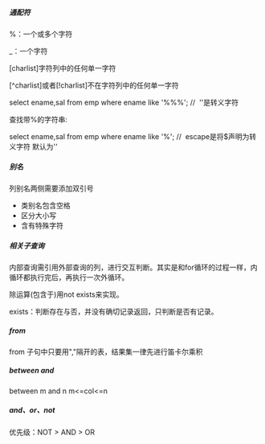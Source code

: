 

##### 通配符

%：一个或多个字符

_：一个字符

[charlist]字符列中的任何单一字符

[^charlist]或者[!charlist]不在字符列中的任何单一字符

select ename,sal from emp where ename like '%\%%';		//  '\'是转义字符   

查找带%的字符串:

select ename,sal from emp where ename like '%$%%' escape '$';	//  escape是将$声明为转义字符 默认为'\'

##### 别名

列别名两侧需要添加双引号

- 类别名包含空格
- 区分大小写
- 含有特殊字符

##### 相关子查询

内部查询需引用外部查询的列，进行交互判断。其实是和for循环的过程一样，内循环都执行完后，再执行一次外循环。

除运算(包含于)用not exists来实现。

exists：判断存在与否，并没有确切记录返回，只判断是否有记录。





##### from

from 子句中只要用","隔开的表，结果集一律先进行笛卡尔乘积

##### between and

between m and n m<=col<=n

##### and、or、not

优先级：NOT > AND > OR









